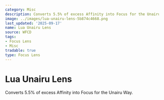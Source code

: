 ```yaml
---
category: Misc
description: Converts 5.5% of excess Affinity into Focus for the Unairu Way.
image: ../images/lua-unairu-lens-5b874c4668.png
last_updated: '2025-09-17'
name: Lua Unairu Lens
source: WFCD
tags:
- Focus Lens
- Misc
tradable: true
type: Focus Lens
---
```


# Lua Unairu Lens

Converts 5.5% of excess Affinity into Focus for the Unairu Way.

